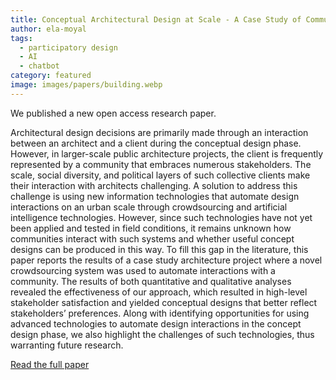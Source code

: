 ```yaml
---
title: Conceptual Architectural Design at Scale - A Case Study of Community Participation Using Crowdsourcing
author: ela-moyal
tags:
  - participatory design
  - AI
  - chatbot
category: featured
image: images/papers/building.webp
---
```


We published a new open access research paper.

Architectural design decisions are primarily made through an interaction between an architect and a client during the conceptual design phase. However, in larger-scale public architecture projects, the client is frequently represented by a community that embraces numerous stakeholders. The scale, social diversity, and political layers of such collective clients make their interaction with architects challenging. A solution to address this challenge is using new information technologies that automate design interactions on an urban scale through crowdsourcing and artificial intelligence technologies. However, since such technologies have not yet been applied and tested in field conditions, it remains unknown how communities interact with such systems and whether useful concept designs can be produced in this way. To fill this gap in the literature, this paper reports the results of a case study architecture project where a novel crowdsourcing system was used to automate interactions with a community. The results of both quantitative and qualitative analyses revealed the effectiveness of our approach, which resulted in high-level stakeholder satisfaction and yielded conceptual designs that better reflect stakeholders’ preferences. Along with identifying opportunities for using advanced technologies to automate design interactions in the concept design phase, we also highlight the challenges of such technologies, thus warranting future research.

<a href="https://www.mdpi.com/2075-5309/13/1/222">Read the full paper</a>
